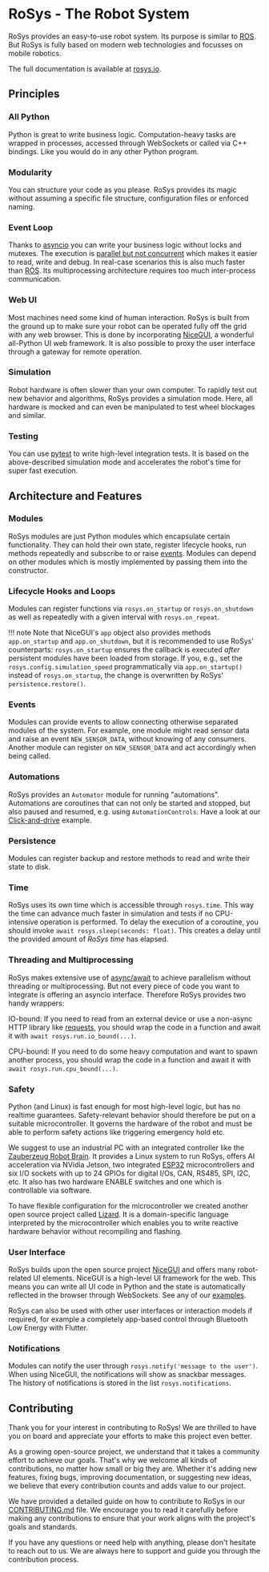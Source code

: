 # RoSys - The Robot System

RoSys provides an easy-to-use robot system.
Its purpose is similar to [ROS](https://www.ros.org/).
But RoSys is fully based on modern web technologies and focusses on mobile robotics.

The full documentation is available at [rosys.io](https://rosys.io/).

## Principles

### All Python

Python is great to write business logic.
Computation-heavy tasks are wrapped in processes, accessed through WebSockets or called via C++ bindings.
Like you would do in any other Python program.

### Modularity

You can structure your code as you please.
RoSys provides its magic without assuming a specific file structure, configuration files or enforced naming.

### Event Loop

Thanks to [asyncio](https://docs.python.org/3/library/asyncio.html) you can write your business logic without locks and mutexes.
The execution is [parallel but not concurrent](https://realpython.com/python-concurrency/) which makes it easier to read, write and debug.
In real-case scenarios this is also much faster than [ROS](https://www.ros.org/).
Its multiprocessing architecture requires too much inter-process communication.

### Web UI

Most machines need some kind of human interaction.
RoSys is built from the ground up to make sure your robot can be operated fully off the grid with any web browser.
This is done by incorporating [NiceGUI](https://nicegui.io/), a wonderful all-Python UI web framework.
It is also possible to proxy the user interface through a gateway for remote operation.

### Simulation

Robot hardware is often slower than your own computer.
To rapidly test out new behavior and algorithms, RoSys provides a simulation mode.
Here, all hardware is mocked and can even be manipulated to test wheel blockages and similar.

### Testing

You can use [pytest](https://docs.pytest.org/) to write high-level integration tests.
It is based on the above-described simulation mode and accelerates the robot's time for super fast execution.

## Architecture and Features

### Modules

RoSys modules are just Python modules which encapsulate certain functionality.
They can hold their own state, register lifecycle hooks, run methods repeatedly and subscribe to or raise [events](#events).
Modules can depend on other modules which is mostly implemented by passing them into the constructor.

### Lifecycle Hooks and Loops

Modules can register functions via `rosys.on_startup` or `rosys.on_shutdown` as well as repeatedly with a given interval with `rosys.on_repeat`.

<!-- prettier-ignore-start -->
!!! note
    Note that NiceGUI's `app` object also provides methods `app.on_startup` and `app.on_shutdown`, but it is recommended to use RoSys' counterparts:
    `rosys.on_startup` ensures the callback is executed _after_ persistent modules have been loaded from storage.
    If you, e.g., set the `rosys.config.simulation_speed` programmatically via `app.on_startup()` instead of `rosys.on_startup`,
    the change is overwritten by RoSys' `persistence.restore()`.
<!-- prettier-ignore-end -->

### Events

Modules can provide events to allow connecting otherwise separated modules of the system.
For example, one module might read sensor data and raise an event `NEW_SENSOR_DATA`, without knowing of any consumers.
Another module can register on `NEW_SENSOR_DATA` and act accordingly when being called.

### Automations

RoSys provides an `Automator` module for running "automations".
Automations are coroutines that can not only be started and stopped, but also paused and resumed, e.g. using `AutomationControls`.
Have a look at our [Click-and-drive](examples/click-and-drive.md) example.

### Persistence

Modules can register backup and restore methods to read and write their state to disk.

### Time

RoSys uses its own time which is accessible through `rosys.time`.
This way the time can advance much faster in simulation and tests if no CPU-intensive operation is performed.
To delay the execution of a coroutine, you should invoke `await rosys.sleep(seconds: float)`.
This creates a delay until the provided amount of _RoSys time_ has elapsed.

### Threading and Multiprocessing

RoSys makes extensive use of [async/await](#async) to achieve parallelism without threading or multiprocessing.
But not every piece of code you want to integrate is offering an asyncio interface.
Therefore RoSys provides two handy wrappers:

IO-bound:
If you need to read from an external device or use a non-async HTTP library like [requests](https://requests.readthedocs.io/),
you should wrap the code in a function and await it with `await rosys.run.io_bound(...)`.

CPU-bound:
If you need to do some heavy computation and want to spawn another process,
you should wrap the code in a function and await it with `await rosys.run.cpu_bound(...)`.

### Safety

Python (and Linux) is fast enough for most high-level logic, but has no realtime guarantees.
Safety-relevant behavior should therefore be put on a suitable microcontroller.
It governs the hardware of the robot and must be able to perform safety actions like triggering emergency hold etc.

We suggest to use an industrial PC with an integrated controller like the [Zauberzeug Robot Brain](https://www.zauberzeug.com/products/robot-brain).
It provides a Linux system to run RoSys, offers AI acceleration via NVidia Jetson, two integrated [ESP32](https://www.espressif.com/en/products/socs/esp32) microcontrollers and six I/O sockets with up to 24 GPIOs for digital I/Os, CAN, RS485, SPI, I2C, etc.
It also has two hardware ENABLE switches and one which is controllable via software.

To have flexible configuration for the microcontroller we created another open source project called [Lizard](https://lizard.dev/).
It is a domain-specific language interpreted by the microcontroller which enables you to write reactive hardware behavior without recompiling and flashing.

### User Interface

RoSys builds upon the open source project [NiceGUI](https://nicegui.io/) and offers many robot-related UI elements.
NiceGUI is a high-level UI framework for the web.
This means you can write all UI code in Python and the state is automatically reflected in the browser through WebSockets.
See any of our [examples](examples/steering.md).

RoSys can also be used with other user interfaces or interaction models if required, for example a completely app-based control through Bluetooth Low Energy with Flutter.

### Notifications

Modules can notify the user through `rosys.notify('message to the user')`.
When using NiceGUI, the notifications will show as snackbar messages.
The history of notifications is stored in the list `rosys.notifications`.

## Contributing

Thank you for your interest in contributing to RoSys! We are thrilled to have you on board and appreciate your efforts to make this project even better.

As a growing open-source project, we understand that it takes a community effort to achieve our goals. That's why we welcome all kinds of contributions, no matter how small or big they are. Whether it's adding new features, fixing bugs, improving documentation, or suggesting new ideas, we believe that every contribution counts and adds value to our project.

We have provided a detailed guide on how to contribute to RoSys in our [CONTRIBUTING.md](https://github.com/zauberzeug/rosys/blob/main/CONTRIBUTING.md) file. We encourage you to read it carefully before making any contributions to ensure that your work aligns with the project's goals and standards.

If you have any questions or need help with anything, please don't hesitate to reach out to us. We are always here to support and guide you through the contribution process.
